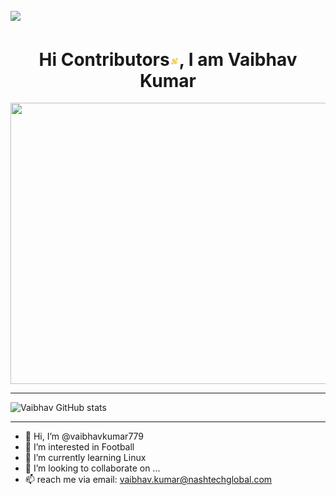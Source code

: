 <!-- ### Hi there 👋 -->
![](https://visitor-badge.glitch.me/badge?page_id=vaibhavkumar779.vaibhavkumar779)
<br />
---
<h1 align="center">Hi Contributors<img src="https://github.com/vaibhavkumar779/vaibhavkumar779/blob/main/Wave.gif" height="15px" width="15px">, I am Vaibhav Kumar</h1>


<img align="center"  src="https://miro.medium.com/max/1400/1*mqv03KrlG5LK2XU1uV4LJg.gif"  style="display: inline-block; margin: 0 auto; height: 450px; width: 1200px" />
<br>
<hr>

![Vaibhav GitHub stats](https://github-readme-stats.vercel.app/api?username=vaibhavkumar779&theme=default&show_icons=true&count_private=true&theme=tokyonight)
<!-- [![GitHub Streak](https://github-readme-streak-stats.herokuapp.com/?user=vaibhavkumar779&theme=calm)](https://git.io/streak-stats)
 [![Top Langs](https://github-readme-stats.vercel.app/api/top-langs/?username=vaibhavkumar779&langs_count=11)](https://github.com/vaibhavkumar779/github-readme-stats) -->

<!-- city_light -->
---




- 👋 Hi, I’m @vaibhavkumar779
- 👀 I’m interested in Football
- 🌱 I’m currently learning Linux
- 💞️ I’m looking to collaborate on ...
- 📫 reach me via email: vaibhav.kumar@nashtechglobal.com

<!---
vaibhavkumar779/vaibhavkumar779 is a ✨ special ✨ repository because its `README.md` (this file) appears on your GitHub profile.
You can click the Preview link to take a look at your changes.
--->
